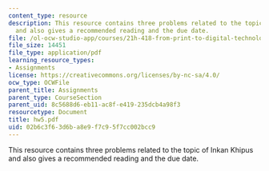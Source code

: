 ```yaml
---
content_type: resource
description: This resource contains three problems related to the topic of Inkan Khipus
  and also gives a recommended reading and the due date.
file: /ol-ocw-studio-app/courses/21h-418-from-print-to-digital-technologies-of-the-word-1450-present-fall-2005/02b6c3f63d6ba8e9f7c95f7cc002bcc9_hw5.pdf
file_size: 14451
file_type: application/pdf
learning_resource_types:
- Assignments
license: https://creativecommons.org/licenses/by-nc-sa/4.0/
ocw_type: OCWFile
parent_title: Assignments
parent_type: CourseSection
parent_uid: 8c5688d6-eb11-ac8f-e419-235dcb4a98f3
resourcetype: Document
title: hw5.pdf
uid: 02b6c3f6-3d6b-a8e9-f7c9-5f7cc002bcc9
---
```

This resource contains three problems related to the topic of Inkan Khipus and also gives a recommended reading and the due date.